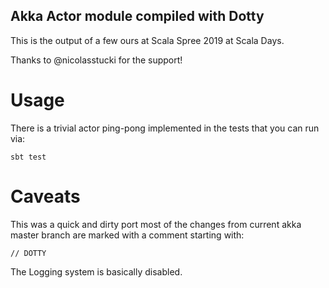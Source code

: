 ## Akka Actor module compiled with Dotty

This is the output of a few ours at Scala Spree 2019 at Scala Days.

Thanks to @nicolasstucki for the support!

# Usage

There is  a trivial actor ping-pong implemented in the tests that you can run via:
```
sbt test
```

# Caveats

This was a quick and dirty port most of the changes from current akka master branch are marked with a comment starting with:

```
// DOTTY
```

The Logging system is basically disabled.
